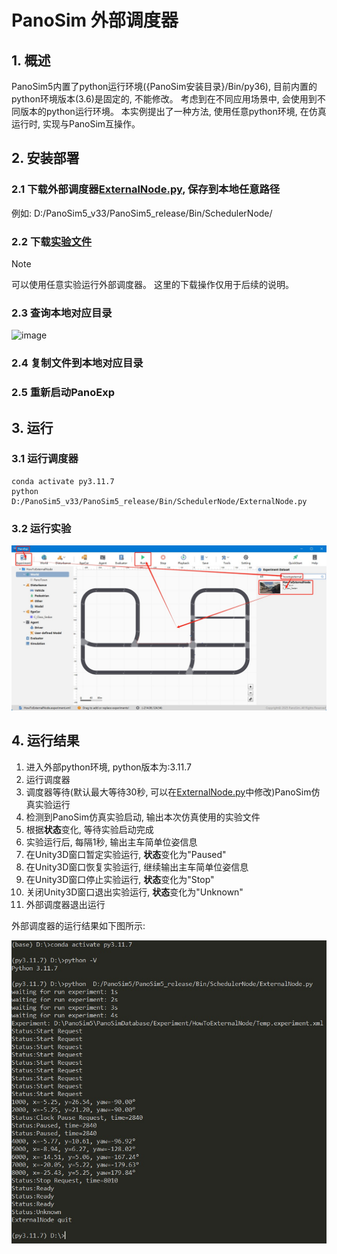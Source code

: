 # PanoSim 外部调度器

## 1. 概述

PanoSim5内置了python运行环境({PanoSim安装目录}/Bin/py36), 目前内置的python环境版本(3.6)是固定的, 不能修改。
考虑到在不同应用场景中, 会使用到不同版本的python运行环境。
本实例提出了一种方法, 使用任意python环境, 在仿真运行时, 实现与PanoSim互操作。

## 2. 安装部署

### 2.1 下载外部调度器[ExternalNode.py](ExternalNode.py), 保存到本地任意路径

例如: D:/PanoSim5_v33/PanoSim5_release/Bin/SchedulerNode/

### 2.2 下载[实验文件](./PanoSimDatabase)

> [!NOTE]
> 可以使用任意实验运行外部调度器。
> 这里的下载操作仅用于后续的说明。

### 2.3 查询本地对应目录

![image](../../Bus/ego/docs/images/folder.jpg)

### 2.4 复制文件到本地对应目录

### 2.5 重新启动PanoExp

## 3. 运行

### 3.1 运行调度器

```shell
conda activate py3.11.7
python D:/PanoSim5_v33/PanoSim5_release/Bin/SchedulerNode/ExternalNode.py
```

### 3.2 运行实验

![image](docs/images/open.jpg)


## 4. 运行结果

1. 进入外部python环境, python版本为:3.11.7
2. 运行调度器
3. 调度器等待(默认最大等待30秒, 可以在[ExternalNode.py](ExternalNode.py)中修改)PanoSim仿真实验运行
4. 检测到PanoSim仿真实验启动, 输出本次仿真使用的实验文件
5. 根据**状态**变化, 等待实验启动完成
6. 实验运行后, 每隔1秒, 输出主车简单位姿信息
7. 在Unity3D窗口暂定实验运行, **状态**变化为"Paused"
8. 在Unity3D窗口恢复实验运行, 继续输出主车简单位姿信息
9. 在Unity3D窗口停止实验运行, **状态**变化为"Stop"
10. 关闭Unity3D窗口退出实验运行, **状态**变化为"Unknown"
11. 外部调度器退出运行

外部调度器的运行结果如下图所示: 

![image](docs/images/result.jpg)
